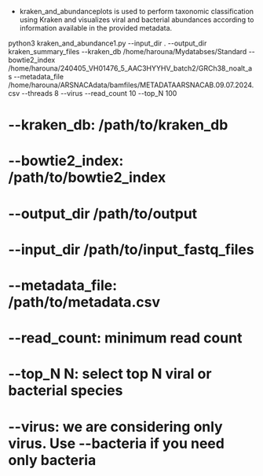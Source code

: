 * kraken_and_abundanceplots is used to perform taxonomic classification using Kraken and visualizes viral and bacterial abundances according to information available in the provided metadata.

python3 kraken_and_abundance1.py --input_dir . --output_dir kraken_summary_files --kraken_db /home/harouna/Mydatabses/Standard --bowtie2_index /home/harouna/240405_VH01476_5_AAC3HYYHV_batch2/GRCh38_noalt_as --metadata_file /home/harouna/ARSNACAdata/bamfiles/METADATAARSNACAB.09.07.2024.csv --threads 8 --virus --read_count 10 --top_N 100
# --kraken_db: /path/to/kraken_db
# --bowtie2_index: /path/to/bowtie2_index
# --output_dir /path/to/output
# --input_dir /path/to/input_fastq_files
# --metadata_file: /path/to/metadata.csv
# --read_count: minimum read count
# --top_N N: select top N viral or bacterial species
# --virus: we are considering only virus. Use --bacteria if you need only bacteria
